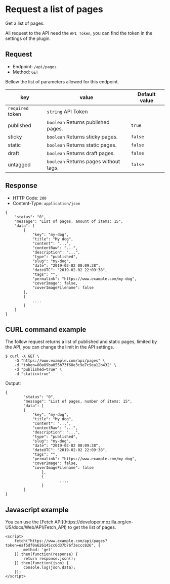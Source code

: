 # Request a list of pages
<!-- position: 2 -->

Get a list of pages.

All request to the API need the `API Token`, you can find the token in the settings of the plugin.

<h2 id="request">Request</h2>

- Endpoint: `/api/pages`
- Method: `GET`

Bellow the list of parameters allowed for this endpoint.

| key | value | Default value |
|-----|-------|---------------|
| `required` token | `string` API Token | |
| published | `boolean` Returns published pages. | `true` |
| sticky | `boolean` Returns sticky pages. | `false` |
| static | `boolean` Returns static pages. | `false` |
| draft | `boolean` Returns draft pages. | `false` |
| untagged | `boolean` Returns pages without tags. | `false` |

<h2 id="response">Response</h2>

- HTTP Code: `200`
- Content-Type: `application/json`

```
{
	"status": "0",
	"message": "List of pages, amount of items: 15",
	"data": [
		{
			"key": "my-dog",
			"title": "My dog",
			"content": "...",
			"contentRaw": "...",
			"description": "...",
			"type": "published",
			"slug": "my-dog",
			"date": "2019-02-02 00:09:38",
			"dateUTC": "2019-02-02 22:09:38",
			"tags": "",
			"permalink": "https://www.example.com/my-dog",
			"coverImage": false,
			"coverImageFilename": false
		},
		{
			....
		}
	]
}
```

<h2 id="curl-example">CURL command example</h2>
The follow request returns a list of published and static pages, limited by the API, you can change the limit in the API settings.

```
$ curl -X GET \
	-G "https://www.example.com/api/pages" \
	-d "token=80a09ba055b73f68e3c9e7c9ea12b432" \
	-d "published=true" \
	-d "static=true"
```

Output:
```
{
        "status": "0",
        "message": "List of pages, number of items: 15",
        "data": [
		{
			"key": "my-dog",
			"title": "My dog",
			"content": "...",
			"contentRaw": "...",
			"description": "...",
			"type": "published",
			"slug": "my-dog",
			"date": "2019-02-02 00:09:38",
			"dateUTC": "2019-02-02 22:09:38",
			"tags": "",
			"permalink": "https://www.example.com/my-dog",
			"coverImage": false,
			"coverImageFilename": false
                },
                {
                        ....
                }
        ]
}
```

<h2 id="javascript-example">Javascript example</h2>
You can use the [Fetch API](https://developer.mozilla.org/en-US/docs/Web/API/Fetch_API) to get the list of pages.

```
<script>
	fetch("https://www.example.com/api/pages?token=eaf5df0a626145cc6d37b76f3eccc826", {
		method: 'get'
	}).then(function(response) {
		return response.json();
	}).then(function(json) {
		console.log(json.data);
	});
</script>
```
